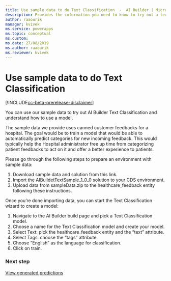 ```yaml
---
title: Use sample data to do Text Classification  -  AI Builder | Microsoft Docs
description: Provides the information you need to know to try out a text classification model with sample data AI Builder.
author: raaourik
manager: kvivek
ms.service: powerapps
ms.topic: conceptual
ms.custom: 
ms.date: 27/08/2019
ms.author: raaourik
ms.reviewer: kvivek
---
```


# Use sample data to do Text Classification 

[!INCLUDE[cc-beta-prerelease-disclaimer](./includes/cc-beta-prerelease-disclaimer.md)]

You can use our sample data to try out AI Builder Text Classification and understand how to use a model. 

The sample data we provide uses canned customer feedbacks for a hospital. The goal would be to train a model that would be able to automatically predict categories for new incoming feedback. This would typically help the Hospital administrator free up time from categorizing patient feedbacks to act on it and offer a better experience to patients.

Please go through the following steps to prepare an environment with sample data:
1.	Download sample data and solution from this link. 
2.	Import the AIBuildetTextSample_1_0_0 solution to your CDS environment. 
3.	Upload data from sampleData.zip to the healthcare_feedback entity following these instructions. 

Once you’re done importing data, you can start the Text Classification wizard to create a model:
1.	Navigate to the AI Builder build page and pick a Text Classification model.
2.	Choose a name for the Text Classification model and create your model.
3.	Select Text: pick the healthcare_feedback entity and the “text” attribute.
4.	Select Tags: choose the “tags” attribute. 
5.	Choose “English” as the language for classification.
6.	Click on train.


### Next step
[View generated predictions](text-classification-performance.md)
